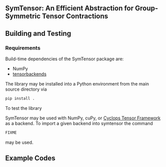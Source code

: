 ## SymTensor: An Efficient Abstraction for Group-Symmetric Tensor Contractions


## Building and Testing

### Requirements

Build-time dependencies of the SymTensor package are:

* NumPy
* [tensorbackends](https://github.com/cyclops-community/tensorbackends)

The library may be installed into a Python environment from the main source directory via
```sh
pip install .
```
To test the library

SymTensor may be used with NumPy, cuPy, or [Cyclops Tensor Framework](https://github.com/cyclops-community/ctf) as a backend.
To import a given backend into symtensor the command
```sh
FIXME
```
may be used.

## Example Codes
